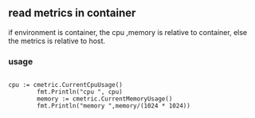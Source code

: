 ## read metrics in container


if environment is container, the cpu ,memory is relative to container,
else  the metrics is relative to host.

### usage

```

cpu := cmetric.CurrentCpuUsage()
		fmt.Println("cpu ", cpu)
		memory := cmetric.CurrentMemoryUsage()
		fmt.Println("memory ",memory/(1024 * 1024))

```

